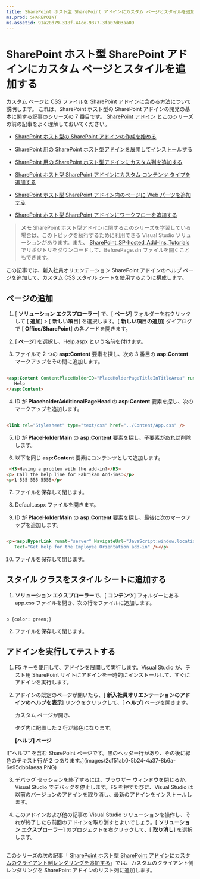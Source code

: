 ```yaml
---
title: SharePoint ホスト型 SharePoint アドインにカスタム ページとスタイルを追加する
ms.prod: SHAREPOINT
ms.assetid: 91a20d79-318f-44ce-9877-3fa07d03aa09
---
```



# SharePoint ホスト型 SharePoint アドインにカスタム ページとスタイルを追加する
カスタム ページと CSS ファイルを SharePoint アドインに含める方法について説明します。
これは、SharePoint ホスト型の SharePoint アドインの開発の基本に関する記事のシリーズの 7 番目です。 [SharePoint アドイン](sharepoint-add-ins.md) とこのシリーズの前の記事をよく理解しておいてください。





-  [SharePoint ホスト型の SharePoint アドインの作成を始める](get-started-creating-sharepoint-hosted-sharepoint-add-ins.md)


-  [SharePoint 用の SharePoint ホスト型アドインを展開してインストールする](deploy-and-install-a-sharepoint-hosted-sharepoint-add-in.md)


-  [SharePoint 用の SharePoint ホスト型アドインにカスタム列を追加する](add-custom-columns-to-a-sharepoint-hostedsharepoint-add-in.md)


-  [SharePoint ホスト型 SharePoint アドインにカスタム コンテンツ タイプを追加する](add-a-custom-content-type-to-a-sharepoint-hostedsharepoint-add-in.md)


-  [SharePoint ホスト型 SharePoint アドイン内のページに Web パーツを追加する](add-a-web-part-to-a-page-in-a-sharepoint-hosted-sharepoint-add-in.md)


-  [SharePoint ホスト型 SharePoint アドインにワークフローを追加する](add-a-workflow-to-a-sharepoint-hosted-sharepoint-add-in.md)



> **メモ**
> SharePoint ホスト型アドインに関するこのシリーズを学習している場合は、このトピックを続行するために利用できる Visual Studio ソリューションがあります。また、 [SharePoint_SP-hosted_Add-Ins_Tutorials](https://github.com/OfficeDev/SharePoint_SP-hosted_Add-Ins_Tutorials) でリポジトリをダウンロードして、BeforePage.sln ファイルを開くこともできます。




この記事では、新入社員オリエンテーション SharePoint アドインのヘルプ ページを追加して、カスタム CSS スタイル シートを使用するように構成します。 
## ページの追加


1. [ **ソリューション エクスプローラー**] で、[ **ページ**] フォルダーを右クリックして [ **追加**] > [ **新しい項目**] を選択します。[ **新しい項目の追加**] ダイアログで [ **Office/SharePoint**] の各ノードを開きます。


2. [ **ページ**] を選択し、Help.aspx という名前を付けます。


3. ファイルで 2 つの **asp:Content** 要素を探し、次の 3 番目の **asp:Content** マークアップをその間に追加します。

 ```HTML

<asp:Content ContentPlaceHolderID="PlaceHolderPageTitleInTitleArea" runat="server">
    Help
</asp:Content> 
 ```

4. ID が **PlaceholderAdditionalPageHead** の **asp:Content** 要素を探し、次のマークアップを追加します。

 ```HTML

<link rel="Stylesheet" type="text/css" href="../Content/App.css" />
 ```

5. ID が **PlaceHolderMain** の **asp:Content** 要素を探し、子要素があれば削除します。


6. 以下を同じ **asp:Content** 要素にコンテンツとして追加します。

 ```HTML
  <H3>Having a problem with the add-in?</H3>
<p> Call the help line for Fabrikam Add-ins:</p>
<p>1-555-555-5555</p>
 ```

7. ファイルを保存して閉じます。


8. Default.aspx ファイルを開きます。


9. ID が **PlaceHolderMain** の **asp:Content** 要素を探し、最後に次のマークアップを追加します。

 ```HTML

<p><asp:HyperLink runat="server" NavigateUrl="JavaScript:window.location = _spPageContextInfo.webAbsoluteUrl + '/Pages/Help.aspx';"
    Text="Get help for the Employee Orientation add-in" /></p>

 ```

10. ファイルを保存して閉じます。



## スタイル クラスをスタイル シートに追加する






1. **ソリューション エクスプローラー**で、[ **コンテンツ**] フォルダーにある app.css ファイルを開き、次の行をファイルに追加します。

 ```

p {color: green;}
 ```

2. ファイルを保存して閉じます。



## アドインを実行してテストする






1. F5 キーを使用して、アドインを展開して実行します。Visual Studio が、テスト用 SharePoint サイトにアドインを一時的にインストールして、すぐにアドインを実行します。 


2. アドインの既定のページが開いたら、[ **新入社員オリエンテーションのアドインのヘルプを表示**] リンクをクリックして、[ **ヘルプ**] ページを開きます。 

    カスタム ページが開き、<p> タグ内に配置した 2 行が緑色になります。


   **[ヘルプ] ページ**



!\["ヘルプ" を含む SharePoint ページです。黒のヘッダー行があり、その後に緑色のテキスト行が 2 つあります。](images/2df51ab0-5b24-4a37-8b6a-6e95dbb1aeaa.PNG)





3. デバッグ セッションを終了するには、ブラウザー ウィンドウを閉じるか、Visual Studio でデバッグを停止します。F5 を押すたびに、Visual Studio は以前のバージョンのアドインを取り消し、最新のアドインをインストールします。


4. このアドインおよび他の記事の Visual Studio ソリューションを操作し、それが終了したら前回のアドインを取り消すとよいでしょう。[ **ソリューション エクスプローラー**] のプロジェクトを右クリックして、[ **取り消し**] を選択します。



## 
<a name="Nextsteps"> </a>

このシリーズの次の記事「 [SharePoint ホスト型 SharePoint アドインにカスタムのクライアント側レンダリングを追加する](add-custom-client-side-rendering-to-a-sharepoint-hosted-sharepoint-add-in.md)」では、カスタムのクライアント側レンダリングを SharePoint アドインのリスト列に追加します。




